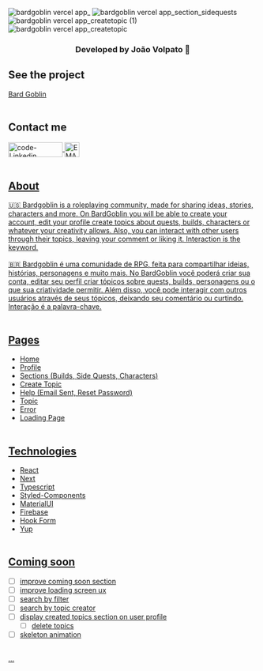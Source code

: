 ![bardgoblin vercel app_](https://user-images.githubusercontent.com/102267019/194907679-c803fcf3-8cf3-415c-8e03-1a1226837af1.png)
![bardgoblin vercel app_section_sidequests](https://user-images.githubusercontent.com/102267019/194907673-5b4007c3-67cb-4fbc-86c1-deb0ea3d53be.png)
![bardgoblin vercel app_createtopic (1)](https://user-images.githubusercontent.com/102267019/194907663-e9b3140d-4974-4205-b48a-b5c41f8e4cc5.png)
![bardgoblin vercel app_createtopic](https://user-images.githubusercontent.com/102267019/194907667-f415336b-2f23-4db3-b2b0-137d7c85c204.png)
<h3 align="center"> Developed by João Volpato 🧡</h3>

## See the project
<a href="https://bardgoblin.vercel.app"> Bard Goblin </a>
<br/><br/>

## Contact me
  <a href="https://www.linkedin.com/in/joaovolpatocode/"><img align="center" alt="code-Linkedin" height="30" width="110" src="https://img.shields.io/badge/LinkedIn-0077B5?style=for-the-badge&logo=linkedin&logoColor=white"/>
  <a href="mailto:volpatocode@gmail.com"><img align="center" height="30" alt="EMAIL" src="https://camo.githubusercontent.com/c2084ea08158c801f97554d2e2bcc38da2cd1cd845932eeeb8244adb3309cf3b/68747470733a2f2f696d672e736869656c64732e696f2f62616467652f2d456d61696c2d6331343433383f7374796c653d666f722d7468652d6261646765266c6f676f3d476d61696c266c6f676f436f6c6f723d7768697465266c696e6b3d6d61696c746f3a6f694076696e7061632e696f"/>
<br/><br/>


## About
🇺🇸 Bardgoblin is a roleplaying community, made for sharing ideas, stories, characters and more. On BardGoblin you will be able to create your account, edit your profile create topics about quests, builds, characters or whatever your creativity allows. Also, you can interact with other users through their topics, leaving your comment or liking it. Interaction is the keyword.
<br/><br/>
🇧🇷 Bardgoblin é uma comunidade de RPG, feita para compartilhar ideias, histórias, personagens e muito mais. No BardGoblin você poderá criar sua conta, editar seu perfil criar tópicos sobre quests, builds, personagens ou o que sua criatividade permitir. Além disso, você pode interagir com outros usuários através de seus tópicos, deixando seu comentário ou curtindo. Interação é a palavra-chave.
<br/><br/>


## Pages
- Home
- Profile
- Sections (Builds, Side Quests, Characters)
- Create Topic
- Help (Email Sent, Reset Password)
- Topic
- Error
- Loading Page
<br/><br/>

## Technologies
- React
- Next
- Typescript
- Styled-Components
- MaterialUI
- Firebase
- Hook Form
- Yup
<br/><br/>

## Coming soon
- [ ] improve coming soon section
- [ ] improve loading screen ux
- [ ] search by filter
- [ ] search by topic creator
- [ ] display created topics section on user profile
    - [ ] delete topics
- [ ] skeleton animation
<br/>
...
<br/><br/>
